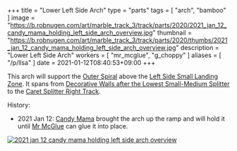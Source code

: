 +++
title = "Lower Left Side Arch"
type = "parts"
tags = [ "arch", "bamboo" ]
image = "https://b.robnugen.com/art/marble_track_3/track/parts/2020/2021_jan_12_candy_mama_holding_left_side_arch_overview.jpg"
thumbnail = "https://b.robnugen.com/art/marble_track_3/track/parts/2020/thumbs/2021_jan_12_candy_mama_holding_left_side_arch_overview.jpg"
description = "Lower Left Side Arch"
workers = [
    "mr_mcglue",
    "g_choppy"
]
aliases = [
    "/p/llsa"
]
date = 2021-01-12T08:40:53+09:00
+++

This arch will support the [Outer Spiral](/parts/outer_spiral/) above the [Left Side Small Landing Zone](/parts/left_side_small_landing_zone/).  It spans from [Decorative Walls after the Lowest Small-Medium Splitter](/parts/decorative_walls_after_the_lowest_small-medium_splitter/) to the [Caret Splitter Right Track](/parts/caret_splitter_right_track/).

History:

* 2021 Jan 12: [Candy Mama](/workers/candy_mama/) brought the arch up the ramp and will hold it until [Mr McGlue](/workers/mr_mcglue/) can glue it into place.

[![2021 jan 12 candy mama holding left side arch overview](//b.robnugen.com/art/marble_track_3/track/parts/2020/thumbs/2021_jan_12_candy_mama_holding_left_side_arch_overview.jpg)](//b.robnugen.com/art/marble_track_3/track/parts/2020/2021_jan_12_candy_mama_holding_left_side_arch_overview.jpg)
